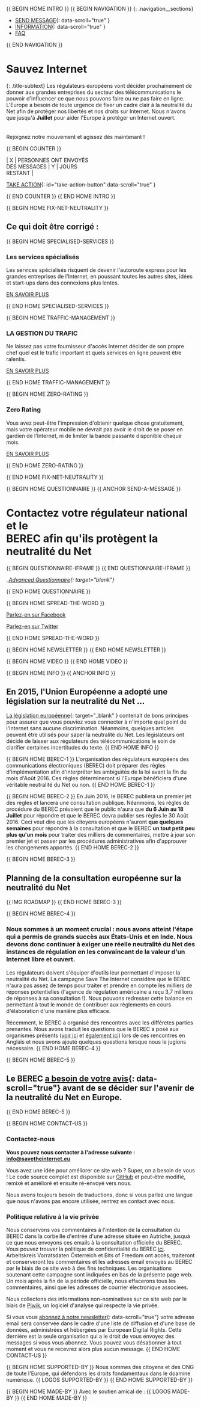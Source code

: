 {{ BEGIN HOME INTRO }}
{{ BEGIN NAVIGATION }}
{: .navigation__sections}
- [SEND MESSAGE](#send-a-message){: data-scroll="true" }
- [INFORMATION](#info){: data-scroll="true" }
- [FAQ](faq)

{{ END NAVIGATION }}

# Sauvez Internet

{: .title-subtext}
Les régulateurs européens vont décider prochainement de donner  aux grandes entreprises
du secteur des télécommunications le pouvoir d'influencer ce que nous pouvons faire ou ne pas 
faire en ligne. L'Europe a besoin de toute urgence de fixer un cadre clair à la neutralité du Net
afin de protéger nos libertés et nos droits sur Internet. Nous n'avons que jusqu'à __Juillet__
pour aider l'Europe à protéger un Internet ouvert.  
<br><br>
Rejoignez notre mouvement et agissez dès maintenant ! 

{{ BEGIN COUNTER }}

| X | PERSONNES ONT ENVOYÉS <br> DES MESSAGES | Y | JOURS <br> RESTANT |

[TAKE ACTION](#send-a-message){: id="take-action-button" data-scroll="true" }

{{ END COUNTER }}
{{ END HOME INTRO }}

{{ BEGIN HOME FIX-NET-NEUTRALITY }}

## Ce qui doit être corrigé : 

{{ BEGIN HOME SPECIALISED-SERVICES }}

### Les services spécialisés

Les services spécialisés risquent de devenir l'autoroute express pour les grandes entreprises de l'Internet, en poussant toutes les autres sites, idées et start-ups dans des connexions plus lentes.

[EN SAVOIR PLUS](faq/#what-are-specialised-services)

{{ END HOME SPECIALISED-SERVICES }}

{{ BEGIN HOME TRAFFIC-MANAGEMENT }}

### LA GESTION DU TRAFIC

Ne laissez pas votre fournisseur d'accès Internet décider de son propre chef quel est le trafic important et quels services en ligne peuvent être ralentis.

[EN SAVOIR PLUS](faq/#what-is-traffic-management)

{{ END HOME TRAFFIC-MANAGEMENT }}

{{ BEGIN HOME ZERO-RATING }}

### Zero Rating

Vous avez peut-être l'impression d'obtenir quelque chose gratuitement, mais votre opérateur mobile ne devrait pas avoir le droit de se poser en gardien de l'Internet, ni de limiter la bande passante disponible chaque mois. 

[EN SAVOIR PLUS](faq/#what-is-zero-rating)

{{ END HOME ZERO-RATING }}

{{ END HOME FIX-NET-NEUTRALITY }}


{{ BEGIN HOME QUESTIONNAIRE }}
{{ ANCHOR SEND-A-MESSAGE }}

# Contactez votre régulateur national et le <br> BEREC afin qu'ils protègent la neutralité du Net 

{{ BEGIN QUESTIONNAIRE-IFRAME }}
{{ END QUESTIONNAIRE-IFRAME }}

__[Advanced Questionnaire](https://consultation.savetheinternet.eu/advanced/){: target="_blank"}__

{{ END HOME QUESTIONNAIRE }}

{{ BEGIN HOME SPREAD-THE-WORD }}

[Parlez-en sur Facebook](http://www.facebook.com/sharer/sharer.php?s=100&p%5Burl%5D=http://www.savetheinternet.eu/&p%5Bimages%5D%5B0%5D=http://www.savetheinternet.eu/img/thumbnail.png&p%5Btitle%5D=Help%20Save%20the%20Internet&p%5Bsummary%5D=Your%20freedom%20online%20is%20threatened%20by%20EU%20proposals.%20The%20fight%20for%20an%20open%20Internet%20is%20happening%20right%20now%20in%20Brussels.)

[Parlez-en sur Twitter](https://twitter.com/intent/tweet?text=What%0Aif%0Athey%0Amade%0AEurope%27s%0Ainternet%0Aso%0Aslow%2C%0Aevery%0Atweet%0Aloaded%0Aslowly%0Alike%0Athis%3F%0ADon%27t%20let%20them%3A%0Ahttps%3A%2F%2Fwww.savetheinternet.eu%2F)

{{ END HOME SPREAD-THE-WORD }}

{{ BEGIN HOME NEWSLETTER }}
{{ END HOME NEWSLETTER }}

{{ BEGIN HOME VIDEO }}
{{ END HOME VIDEO }}

{{ BEGIN HOME INFO }}
{{ ANCHOR INFO }}
## En 2015, l'Union Européenne a adopté une législation sur la neutralité du Net ... 

[La législation européenne](http://eur-lex.europa.eu/legal-content/EN/TXT/?uri=CELEX:32015R2120){: target="_blank" } contenait de bons principes pour assurer que vous pouviez vous connecter à n'importe quel point de l'Internet sans aucune discrimination. Néanmoins, quelques articles peuvent être utilisés pour saper la neutralité du Net. Les législateurs ont décidé de laisser aux régulateurs des télécommunications le soin de clarifier certaines incertitudes du texte. 
{{ END HOME INFO }}


{{ BEGIN HOME BEREC-1 }}
L'organisation des régulateurs européens des communications électroniques (BEREC) doit préparer des règles d'implémentation afin d'interpréter les ambiguïtés de la loi avant la fin du mois d'Août 2016. Ces règles détermineront si l'Europe bénéficiera  d'une véritable neutralité du Net ou non. 
{{ END HOME BEREC-1 }}

{{ BEGIN HOME BEREC-2 }}
En Juin 2016, le BEREC publiera un premier jet des règles et lancera une consultation publique. Néanmoins, les règles de procédure du BEREC prévoient que le public n'aura que __du 6 Juin au 18 Juillet__ pour répondre et que le BEREC devra publier ses règles le 30 Août 2016. Ceci veut dire que les citoyens européens n'auront __que quelques semaines__ pour répondre à la consultation et que le BEREC __un tout petit peu plus qu'un mois__ pour traiter des milliers de commentaires, mettre à jour son premier jet et passer par les procédures administratives afin d'approuver les changements apportés. 
{{ END HOME BEREC-2 }}

{{ BEGIN HOME BEREC-3 }}
## Planning de la consultation européenne sur la neutralité du Net 
{{ IMG ROADMAP }}
{{ END HOME BEREC-3 }}

{{ BEGIN HOME BEREC-4 }}
### __Nous sommes à un moment crucial : nous avons atteint l'étape qui a permis de grands succès aux États-Unis et en Inde. Nous devons donc continuer à exiger une réelle neutralité du Net des instances de régulation en les convaincant de la valeur d'un Internet libre et ouvert.__ 

Les régulateurs doivent s'équiper d'outils leur permettant d'imposer la neutralité du Net. La campagne Save The Internet considère que le BEREC n'aura pas assez de temps pour traiter et prendre en compte les milliers de réponses potentielles (l'agence de régulation américaine a reçu 3,7 millions de réponses à sa consultation !). Nous pouvons redresser cette balance en permettant à tout le monde de contribuer aux règlements en cours d'élaboration d'une manière plus efficace. 

Récemment, le BEREC a organisé des rencontres avec les différetes parties prenantes. Nous avons traduit les questions que le BEREC a posé aux organismes présents ([voir ici](https://edri.org/edris-first-input-on-net-neutrality-guidelines/) et [également ici](https://www.accessnow.org/rekindling-net-neutrality-our-meeting-with-eus-telecoms-regulators/)) lors de ces rencontres en Anglais et nous avons ajouté quelques questions lorsque nous le jugions nécessaire. 
{{ END HOME BEREC-4 }}

{{ BEGIN HOME BEREC-5 }}
## Le BEREC [a besoin de votre avis](#send-a-message){: data-scroll="true"}  avant de se décider sur l'avenir de la neutralité du Net en Europe.
{{ END HOME BEREC-5 }}

{{ BEGIN HOME CONTACT-US }}
### Contactez-nous

__Vous pouvez nous contacter à l'adresse suivante : [info@savetheinternet.eu](mailto:info@savetheinternet.eu)__

Vous avez une idée pour améliorer ce site web ? Super, on a besoin de vous ! Le code source complet est disponible sur [GitHub](https://github.com/Netzfreiheit/STI-UI) et peut-être modifié, remixé et amélioré et ensuite ré-envoyé vers nous. 

Nous avons toujours besoin de traductions, donc si vous parlez une langue que nous n'avons pas encore utilisée, rentrez en contact avec nous. 

### Politique relative à la vie privée

Nous conservons vos commentaires à l'intention de la consultation du BEREC dans la corbeille d'entrée d'une adresse située en Autriche, jusquà ce que nous envoyons ces emails à la consultation officielle du BEREC. Vous pouvez trouver la politique de confidentialité du BEREC [ici](http://berec.europa.eu/eng/document_register/subject_matter/berec_office/download/0/4615-privacy-statement-berec-office-policy-do_0.pdf). Arbeitskreis Vorratsdaten Österreich et Bits of Freedom ont accès, traiteront et conserveront les commentaires et les adresses email envoyés au BEREC par le biais de ce site web à des fins techniques. Les organisations soutenant cette campagne sont indiquées en bas de la présente page web. Un mois après la fin de la période officielle, nous effacerons tous les commentaires, ainsi que les adresses de courrier électronique associees. 

Nous collectons des informations non-nominatives sur ce site web par le biais de [Piwik](https://piwik.org/), un logiciel d'analyse qui respecte la vie privée. 

Si vous vous [abonnez à notre newsletter](#subscribe-to-newsletter){: data-scroll="true"} votre adresse email sera conservée dans le cadre d'une liste de diffusion et d'une base de données, administrées et hébergées par European Digital Rights. Cette dernière est la seule organisation qui a le droit de vous envoyez des messages si vous vous abonnez. Vous pouvez vous désabonner à tout moment et vous ne recevrez alors plus aucun message. 
{{ END HOME CONTACT-US }}

{{ BEGIN HOME SUPPORTED-BY }}
Nous sommes des citoyens et des ONG de toute l'Europe, qui défendons les droits fondamentaux dans le doamine numérique. 
{{ LOGOS SUPPORTED-BY }}
{{ END HOME SUPPORTED-BY }}

{{ BEGIN HOME MADE-BY }}
Avec le soutien amical de :
{{ LOGOS MADE-BY }}
{{ END HOME MADE-BY }}
